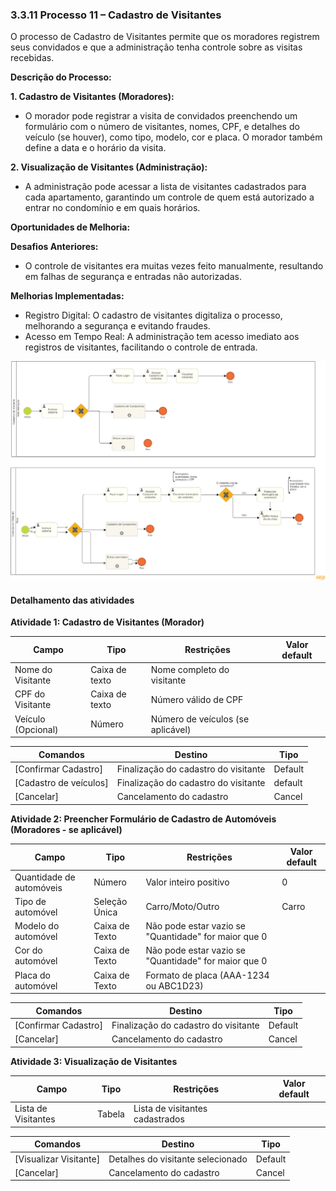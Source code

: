 ### 3.3.11 Processo 11 – Cadastro de Visitantes

O processo de Cadastro de Visitantes permite que os moradores registrem seus convidados e que a administração tenha controle sobre as visitas recebidas.

**Descrição do Processo:**

**1. Cadastro de Visitantes (Moradores):**

* O morador pode registrar a visita de convidados preenchendo um formulário com o número de visitantes, nomes, CPF, e detalhes do veículo (se houver), como tipo, modelo, cor e placa. O morador também define a data e o horário da visita.

**2. Visualização de Visitantes (Administração):**
* A administração pode acessar a lista de visitantes cadastrados para cada apartamento, garantindo um controle de quem está autorizado a entrar no condomínio e em quais horários.

**Oportunidades de Melhoria:**

**Desafios Anteriores:**

* O controle de visitantes era muitas vezes feito manualmente, resultando em falhas de segurança e entradas não autorizadas.

**Melhorias Implementadas:**

* Registro Digital: O cadastro de visitantes digitaliza o processo, melhorando a segurança e evitando fraudes.
* Acesso em Tempo Real: A administração tem acesso imediato aos registros de visitantes, facilitando o controle de entrada.

![Exemplo de um Modelo BPMN do PROCESSO 1](images/processo-XI-cadastro-de-visitantes.png "Modelo BPMN do Processo 1.")

#### Detalhamento das atividades

**Atividade 1: Cadastro de Visitantes (Morador)**

| **Campo**       | **Tipo**         | **Restrições** | **Valor default** |
| ---             | ---              | ---            | ---               |
|Nome do Visitante |Caixa de texto |     Nome completo do visitante        |                  |
| CPF do Visitante | Caixa de texto | Número válido de CPF      |                  |
| Veículo (Opcional)| Número |   Número de veículos (se aplicável)          |                  |

| **Comandos**         |  **Destino**                   | **Tipo** |
| ---                  | ---                            | ---               |
|[Confirmar Cadastro] |Finalização do cadastro do visitante  | 	Default |
|[Cadastro de veículos]             | Finalização do cadastro do visitante            | default           |
|[Cancelar]         | Cancelamento do cadastro  |    Cancel     |

**Atividade 2: Preencher Formulário de Cadastro de Automóveis (Moradores - se aplicável)**

| **Campo**       | **Tipo**         | **Restrições** | **Valor default** |
| ---             | ---              | ---            | ---               |
| Quantidade de automóveis | Número  |	Valor inteiro positivo|    0   |
| Tipo de automóvel |  Seleção Única  |  Carro/Moto/Outro  |  	Carro   |
| Modelo do automóvel  |  	Caixa de Texto | Não pode estar vazio se "Quantidade" for maior que 0  |                   |
| Cor do automóvel | 	Caixa de Texto | Não pode estar vazio se "Quantidade" for maior que 0|                   |
| Placa do automóvel	  | 	Caixa de Texto| Formato de placa (AAA-1234 ou ABC1D23) |                   |

| **Comandos**         |  **Destino**                   | **Tipo** |
| ---                  | ---                            | ---               |
|[Confirmar Cadastro] |Finalização do cadastro do visitante  | 	Default |
|[Cancelar]         | Cancelamento do cadastro  |    Cancel     |

**Atividade 3: Visualização de Visitantes**

| **Campo**       | **Tipo**         | **Restrições** | **Valor default** |
| ---             | ---              | ---            | ---               |
|Lista de Visitantes	 | Tabela |   Lista de visitantes cadastrados         |                  |

| **Comandos**         |  **Destino**                   | **Tipo** |
| ---                  | ---                            | ---               |
|[Visualizar Visitante] |Detalhes do visitante selecionado | 	Default |
|[Cancelar]         | Cancelamento do cadastro  |    Cancel     |


